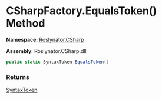 # CSharpFactory\.EqualsToken\(\) Method

**Namespace**: [Roslynator.CSharp](../../README.md)

**Assembly**: Roslynator\.CSharp\.dll

```csharp
public static SyntaxToken EqualsToken()
```

### Returns

[SyntaxToken](https://docs.microsoft.com/en-us/dotnet/api/microsoft.codeanalysis.syntaxtoken)

